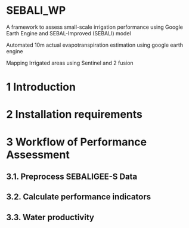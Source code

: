# SEBALI_WP
A framework to assess small-scale irrigation performance using Google Earth Engine and SEBAL-Improved (SEBALI) model 

Automated 10m actual evapotranspiration estimation using google earth engine 

Mapping Irrigated areas using Sentinel and 2 fusion 

# 1 Introduction

# 2 Installation requirements

# 3 Workflow of Performance Assessment 
## 3.1. Preprocess SEBALIGEE-S Data

## 3.2. Calculate performance indicators

## 3.3. Water productivity

# 
